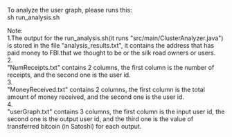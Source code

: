 To analyze the user graph, please runs this: <br />
sh run_analysis.sh <br />

Note: <br />
1.The output for the run_analysis.sh(it runs "src/main/ClusterAnalyzer.java") is stored in the file "analysis_results.txt", it contains the address that has paid money to FBI.that we thought to be or the silk road owners or users. <br />
2. <br />
"NumReceipts.txt" contains 2 columns, the first column is the number of receipts, and the second one is the user id. <br />
3. <br />
"MoneyReceived.txt" contains 2 columns, the first column is the total amount of money received, and the second one is the user id. <br />
4. <br />
"userGraph.txt" contains 3 columns, the first column is the input user id, the second one is the output user id, and the third one is the value of transferred bitcoin (in Satoshi) for each output.
